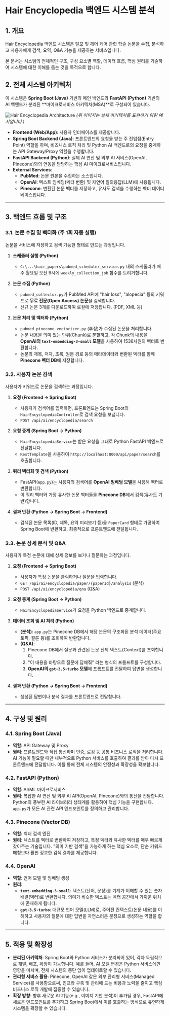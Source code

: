 # Hair Encyclopedia 백엔드 시스템 분석

## 1. 개요

Hair Encyclopedia 백엔드 시스템은 탈모 및 헤어 케어 관련 학술 논문을 수집, 분석하고 사용자에게 검색, 요약, Q&A 기능을 제공하는 서비스입니다.

본 문서는 시스템의 전체적인 구조, 구성 요소별 역할, 데이터 흐름, 핵심 원리를 기술하여 시스템에 대한 이해를 돕는 것을 목적으로 합니다.

## 2. 전체 시스템 아키텍처

이 시스템은 **Spring Boot (Java)** 기반의 메인 백엔드와 **FastAPI (Python)** 기반의 AI 백엔드가 분리된 **마이크로서비스 아키텍처(MSA)**로 구성되어 있습니다.

![Hair Encyclopedia Architecture](https://user-images.githubusercontent.com/4292215/148209919-b079df1c-8a23-4c28-9e9a-e1e5210c8bac.png)
*(위 이미지는 실제 아키텍처를 표현하기 위한 예시입니다.)*

- **Frontend (Web/App)**: 사용자 인터페이스를 제공합니다.
- **Spring Boot Backend (Java)**: 프론트엔드의 요청을 받는 주 진입점(Entry Point) 역할을 하며, 비즈니스 로직 처리 및 Python AI 백엔드로의 요청을 중계하는 API Gateway/Proxy 역할을 수행합니다.
- **FastAPI Backend (Python)**: 실제 AI 연산 및 외부 AI 서비스(OpenAI, Pinecone)와의 연동을 담당하는 핵심 AI 마이크로서비스입니다.
- **External Services**:
    - **PubMed**: 논문 원본을 수집하는 소스입니다.
    - **OpenAI**: 텍스트 임베딩(벡터 변환) 및 자연어 질의응답(LLM)에 사용됩니다.
    - **Pinecone**: 변환된 논문 벡터를 저장하고, 유사도 검색을 수행하는 벡터 데이터베이스입니다.

---

## 3. 백엔드 흐름 및 구조

### 3.1. 논문 수집 및 벡터화 (주 1회 자동 실행)

논문을 서비스에 저장하고 검색 가능한 형태로 만드는 과정입니다.

1.  **스케줄러 실행 (Python)**
    - `C:\...\hair_papers\pubmed_scheduler_service.py` 내의 스케줄러가 매주 월요일 오전 9시에 `weekly_collection_job` 함수를 트리거합니다.

2.  **논문 수집 (Python)**
    - `pubmed_collector.py`가 PubMed API에 "hair loss", "alopecia" 등의 키워드로 **무료 전문(Open Access) 논문**을 검색합니다.
    - 신규 논문 3개를 다운로드하여 로컬에 저장합니다. (PDF, XML 등)

3.  **논문 처리 및 벡터화 (Python)**
    - `pubmed_pinecone_vectorizer.py` (추정)가 수집된 논문을 처리합니다.
    - 논문 내용을 의미 있는 단위(Chunk)로 분할하고, 각 Chunk의 내용을 **OpenAI의 `text-embedding-3-small` 모델**을 사용하여 1536차원의 벡터로 변환합니다.
    - 논문의 제목, 저자, 초록, 원문 경로 등의 메타데이터와 변환된 벡터를 함께 **Pinecone 벡터 DB**에 저장합니다.

### 3.2. 사용자 논문 검색

사용자가 키워드로 논문을 검색하는 과정입니다.

1.  **요청 (Frontend → Spring Boot)**
    - 사용자가 검색어를 입력하면, 프론트엔드는 Spring Boot의 `HairEncyclopediaController`로 검색 요청을 보냅니다.
    - `POST /api/ai/encyclopedia/search`

2.  **요청 중계 (Spring Boot → Python)**
    - `HairEncyclopediaService`는 받은 요청을 그대로 Python FastAPI 백엔드로 전달합니다.
    - `RestTemplate`을 사용하여 `http://localhost:8000/api/paper/search`를 호출합니다.

3.  **쿼리 벡터화 및 검색 (Python)**
    - FastAPI(`app.py`)는 사용자의 검색어를 **OpenAI 임베딩 모델**을 사용해 벡터로 변환합니다.
    - 이 쿼리 벡터와 가장 유사한 논문 벡터들을 **Pinecone DB**에서 검색(유사도 기반)합니다.

4.  **결과 반환 (Python → Spring Boot → Frontend)**
    - 검색된 논문 목록(ID, 제목, 요약 미리보기 등)을 `PaperCard` 형태로 가공하여 Spring Boot에 반환하고, 최종적으로 프론트엔드에 전달됩니다.

### 3.3. 논문 상세 분석 및 Q&A

사용자가 특정 논문에 대해 상세 정보를 보거나 질문하는 과정입니다.

1.  **요청 (Frontend → Spring Boot)**
    - 사용자가 특정 논문을 클릭하거나 질문을 입력합니다.
    - `GET /api/ai/encyclopedia/paper/{paperId}/analysis` (분석)
    - `POST /api/ai/encyclopedia/qna` (Q&A)

2.  **요청 중계 (Spring Boot → Python)**
    - `HairEncyclopediaService`가 요청을 Python 백엔드로 중계합니다.

3.  **데이터 조회 및 AI 처리 (Python)**
    - **(분석)**: `app.py`는 Pinecone DB에서 해당 논문의 구조화된 분석 데이터(주요 토픽, 결론 등)를 조회하여 반환합니다.
    - **(Q&A)**:
        1.  Pinecone DB에서 질문과 관련된 논문 전체 텍스트(Context)를 조회합니다.
        2.  "이 내용을 바탕으로 질문에 답해줘" 라는 형식의 프롬프트를 구성합니다.
        3.  **OpenAI의 `gpt-3.5-turbo` 모델**에 프롬프트를 전달하여 답변을 생성합니다.

4.  **결과 반환 (Python → Spring Boot → Frontend)**
    - 생성된 답변이나 분석 결과를 프론트엔드로 전달합니다.

---

## 4. 구성 및 원리

### 4.1. Spring Boot (Java)
- **역할**: API Gateway 및 Proxy
- **원리**: 프론트엔드와 직접 통신하며 인증, 로깅 등 공통 비즈니스 로직을 처리합니다. AI 기능이 필요할 때만 내부적으로 Python 서비스를 호출하여 결과를 받아 다시 프론트엔드에 전달합니다. 이를 통해 전체 시스템의 안정성과 확장성을 확보합니다.

### 4.2. FastAPI (Python)
- **역할**: AI/ML 마이크로서비스
- **원리**: 복잡한 AI 연산 및 외부 AI API(OpenAI, Pinecone)와의 통신을 전담합니다. Python의 풍부한 AI 라이브러리 생태계를 활용하여 핵심 기능을 구현합니다. `app.py`가 모든 AI 관련 API 엔드포인트를 정의하고 관리합니다.

### 4.3. Pinecone (Vector DB)
- **역할**: 벡터 검색 엔진
- **원리**: 텍스트를 벡터로 변환하여 저장하고, 특정 벡터와 유사한 벡터를 매우 빠르게 찾아주는 기술입니다. "의미 기반 검색"을 가능하게 하는 핵심 요소로, 단순 키워드 매칭보다 훨씬 정교한 검색 결과를 제공합니다.

### 4.4. OpenAI
- **역할**: 언어 모델 및 임베딩 생성
- **원리**:
    - **`text-embedding-3-small`**: 텍스트(단어, 문장)를 기계가 이해할 수 있는 숫자 배열(벡터)로 변환합니다. 의미가 비슷한 텍스트는 벡터 공간에서 가까운 위치에 존재하게 됩니다.
    - **`gpt-3.5-turbo`**: 대규모 언어 모델(LLM)로, 주어진 컨텍스트(논문 내용)를 이해하고 사용자의 질문에 대한 답변을 자연스러운 문장으로 생성하는 역할을 합니다.

---

## 5. 적용 및 확장성

- **분리된 아키텍처**: Spring Boot와 Python 서비스가 분리되어 있어, 각자 독립적으로 개발, 배포, 확장이 가능합니다. 예를 들어, AI 모델 변경은 Python 서비스에만 영향을 미치며, 전체 시스템의 중단 없이 업데이트할 수 있습니다.
- **관리형 서비스 활용**: Pinecone, OpenAI 같은 외부 관리형 서비스(Managed Service)를 사용함으로써, 인프라 구축 및 관리에 드는 비용과 노력을 줄이고 핵심 비즈니스 로직 개발에 집중할 수 있습니다.
- **확장 방향**: 향후 새로운 AI 기능(e.g., 이미지 기반 분석)이 추가될 경우, FastAPI에 새로운 엔드포인트를 추가하고 Spring Boot에서 이를 호출하는 방식으로 유연하게 시스템을 확장할 수 있습니다.
